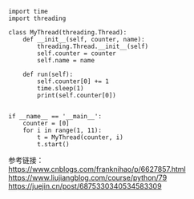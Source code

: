 ```
import time
import threading

class MyThread(threading.Thread):
    def __init__(self, counter, name):
        threading.Thread.__init__(self)
        self.counter = counter
        self.name = name

    def run(self):
        self.counter[0] += 1
        time.sleep(1)
        print(self.counter[0])


if __name__ == '__main__':
    counter = [0]
    for i in range(1, 11):
        t = MyThread(counter, i)
        t.start()
```
参考链接：  
https://www.cnblogs.com/franknihao/p/6627857.html  
https://www.liujiangblog.com/course/python/79  
https://juejin.cn/post/6875330340534583309  